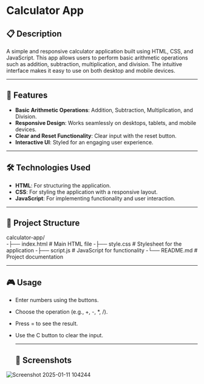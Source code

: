 # Calculator App

## 📋 Description

A simple and responsive calculator application built using HTML, CSS, and JavaScript. This app allows users to perform basic arithmetic operations such as addition, subtraction, multiplication, and division. The intuitive interface makes it easy to use on both desktop and mobile devices.

---

## 🌟 Features

- **Basic Arithmetic Operations**: Addition, Subtraction, Multiplication, and Division.
- **Responsive Design**: Works seamlessly on desktops, tablets, and mobile devices.
- **Clear and Reset Functionality**: Clear input with the reset button.
- **Interactive UI**: Styled for an engaging user experience.

---

## 🛠️ Technologies Used

- **HTML**: For structuring the application.
- **CSS**: For styling the application with a responsive layout.
- **JavaScript**: For implementing functionality and user interaction.

---

## 📂 Project Structure

calculator-app/  
-├── index.html # Main HTML file 
-├── style.css # Stylesheet for the application 
-├── script.js # JavaScript for functionality 
-└── README.md # Project documentation

---


## 🎮 Usage
- Enter numbers using the buttons.
- Choose the operation (e.g., +, -, *, /).
- Press = to see the result.
- Use the C button to clear the input.

  ---


  ## 📸 Screenshots
![Screenshot 2025-01-11 104244](https://github.com/user-attachments/assets/c6772e75-e51f-4d6d-978c-7453e554a0c2)

